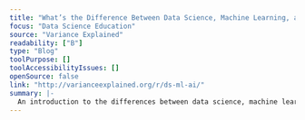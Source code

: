 ```yaml
---
title: "What’s the Difference Between Data Science, Machine Learning, and Artificial Intelligence?"
focus: "Data Science Education"
source: "Variance Explained"
readability: ["B"]
type: "Blog"
toolPurpose: []
toolAccessibilityIssues: []
openSource: false
link: "http://varianceexplained.org/r/ds-ml-ai/"
summary: |-
  An introduction to the differences between data science, machine learning and AI, and how they can be used together.
---
```



